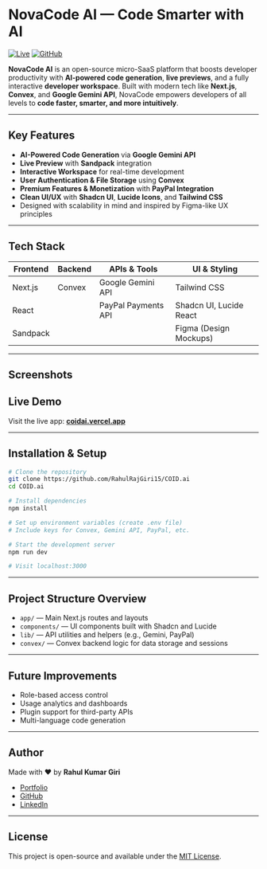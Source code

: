 #  NovaCode AI — Code Smarter with AI

[![Live](https://img.shields.io/badge/Live%20App-coidai.vercel.app-blue?logo=vercel\&style=for-the-badge)](https://coidai.vercel.app)
[![GitHub](https://img.shields.io/badge/GitHub-Repo-black?logo=github\&style=for-the-badge)](https://github.com/RahulRajGiri15/COID.ai)

**NovaCode AI** is an open-source micro-SaaS platform that boosts developer productivity with **AI-powered code generation**, **live previews**, and a fully interactive **developer workspace**. Built with modern tech like **Next.js**, **Convex**, and **Google Gemini API**, NovaCode empowers developers of all levels to **code faster, smarter, and more intuitively**.

---

##  Key Features

*  **AI-Powered Code Generation** via **Google Gemini API**
*  **Live Preview** with **Sandpack** integration
*  **Interactive Workspace** for real-time development
*  **User Authentication & File Storage** using **Convex**
*  **Premium Features & Monetization** with **PayPal Integration**
*  **Clean UI/UX** with **Shadcn UI**, **Lucide Icons**, and **Tailwind CSS**
*  Designed with scalability in mind and inspired by Figma-like UX principles

---

##  Tech Stack

| Frontend | Backend | APIs & Tools        | UI & Styling            |
| -------- | ------- | ------------------- | ----------------------- |
| Next.js  | Convex  | Google Gemini API   | Tailwind CSS            |
| React    |         | PayPal Payments API | Shadcn UI, Lucide React |
| Sandpack |         |                     | Figma (Design Mockups)  |

---

##  Screenshots


##  Live Demo

Visit the live app: [**coidai.vercel.app**](https://coidai.vercel.app)

---

##  Installation & Setup

```bash
# Clone the repository
git clone https://github.com/RahulRajGiri15/COID.ai
cd COID.ai

# Install dependencies
npm install

# Set up environment variables (create .env file)
# Include keys for Convex, Gemini API, PayPal, etc.

# Start the development server
npm run dev

# Visit localhost:3000
```

---

##  Project Structure Overview

* `app/` — Main Next.js routes and layouts
* `components/` — UI components built with Shadcn and Lucide
* `lib/` — API utilities and helpers (e.g., Gemini, PayPal)
* `convex/` — Convex backend logic for data storage and sessions

---

##  Future Improvements

*  Role-based access control
*  Usage analytics and dashboards
*  Plugin support for third-party APIs
*  Multi-language code generation

---

##  Author

Made with ❤️ by **Rahul Kumar Giri**

*  [Portfolio](https://rahulkumargiri.vercel.app/)
*  [GitHub](https://github.com/RahulRajGiri15)
*  [LinkedIn](https://www.linkedin.com/in/rahulkumargiri15/)

---

##  License

This project is open-source and available under the [MIT License](LICENSE).


